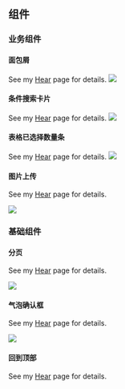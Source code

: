 ##  组件

### 业务组件

#### 面包屑
See my [Hear](/src/components/common/breadcrumb/doc/breadcrumb.md) page for details.
![](https://i.imgur.com/Ez36Vvs.png)

#### 条件搜索卡片
See my [Hear](/src/components/common/search-card/doc/search-card.md) page for details.
![](https://i.imgur.com/93vMebK.png)

#### 表格已选择数量条
See my [Hear](/src/components/common/selected-bar/doc/selected-bar.md) page for details.
![](https://i.imgur.com/8v2jDr7.png)

#### 图片上传
See my [Hear](/src/components/common/upload/doc/upload.md) page for details.

![](https://i.imgur.com/QCJ2ND8.png)

### 基础组件

#### 分页
See my [Hear](/src/components/ui/pagination/doc/pagination.md) page for details.

![](https://i.imgur.com/0DFUA1E.png)

#### 气泡确认框
See my [Hear](/src/components/ui/popover-confirm/doc/popover-confirm.md) page for details.

![](https://i.imgur.com/exH0wR6.png)

#### 回到顶部
See my [Hear](/src/components/common/back-top/doc/back-top.md) page for details.